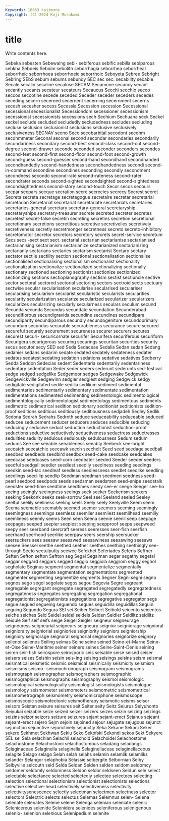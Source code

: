 ```yaml
---
Keywords: 18663 kojimura
Copyright: (C) 2024 Koji Murakami
---
```


# title

Write contents here.



 Sebeka sebesten Sebewaing sebi- sebiferous sebific
sebilla sebiparous sebkha Seboeis Seboim sebolith seborrhagia seborrhea seborrheal seborrheic
seborrhoea seborrhoeic seborrhoic Seboyeta Sebree Sebright Sebring SEbS sebum sebums
sebundy SEC sec sec. secability secable Secale secalin secaline secalose
SECAM Secamone secancy secant secantly secants secateur secateurs Secaucus Secchi
secchio secco seccos seccotine secede seceded Seceder seceder seceders secedes
seceding secern secerned secernent secerning secernment secerns secesh secesher secess
Secessia Secession secession Secessional secessional secessionalist Secessiondom secessioner secessionism secessionist
secessionists secessions sech Sechium Sechuana seck Seckel seckel seclude secluded
secludedly secludedness secludes secluding secluse seclusion seclusionist seclusions seclusive seclusively
seclusiveness SECNAV secno Seco secobarbital secodont secohm secohmmeter Seconal seconal
second secondar secondaries secondarily secondariness secondary second-best second-class second-cut second-degree
second-drawer seconde seconded seconder seconders secondes second-feet second-first second-floor second-foot
second-growth second-guess second-guesser second-hand secondhand secondhanded secondhandedly second-handedness secondhandedness secondi
second-in-command secondine secondines seconding secondly secondment secondness secondo second-rate second-rateness
second-rater secondrater seconds second-sighted secondsighted second-sightedness secondsightedness second-story second-touch Secor
secos secours secpar secpars secque secration secre secrecies secrecy Secrest
secret Secreta secreta secretage secretagogue secretaire secretar secretarial secretarian Secretariat
secretariat secretariate secretariats secretaries secretaries-general secretary secretary-general secretaryship secretaryships secretary-treasurer
secrete secreted secreter secretes secretest secret-false secretin secreting secretins secretion
secretional secretionary secretions secretitious secretive secretivelies secretively secretiveness secretly secretmonger
secretness secreto secreto-inhibitory secretomotor secretor secretors secretory secrets secret-service secretum
Secs secs -sect sect sect. sectarial sectarian sectarianise sectarianised sectarianising
sectarianism sectarianize sectarianized sectarianizing sectarianly sectarians sectaries sectarism sectarist Sectary
sectary sectator sectile sectility section sectional sectionalisation sectionalise sectionalised sectionalising
sectionalism sectionalist sectionality sectionalization sectionalize sectionalized sectionalizing sectionally sectionary sectioned
sectioning sectionist sectionize sectionized sectionizing sections sectioplanography sectism sectist sectiuncle
sective sector sectoral sectored sectorial sectoring sectors sectroid sects sectuary
sectwise secular secularisation secularise secularised seculariser secularising secularism secularist secularistic
secularists secularities secularity secularization secularize secularized secularizer secularizers secularizes secularizing
secularly secularness seculars seculum secund Secunda secunda Secundas secundate secundation
Secunderabad secundiflorous secundigravida secundine secundines secundipara secundiparity secundiparous secundly secundogeniture
secundoprimary secundum secundus securable securableness securance secure secured secureful securely
securement secureness securer securers secures securest securi- securicornate securifer Securifera
securiferous securiform Securigera securigerous securing securings securitan securities security secus
secutor secy SED sed Seda Sedaceae Sedalia Sedan sedan Sedang
sedanier sedans sedarim sedate sedated sedately sedateness sedater sedates sedatest
sedating sedation sedations sedative sedatives Sedberry Sedda Seddon Sedecias sedent
Sedentaria sedentarily sedentariness sedentary sedentation Seder seder seders sederunt sederunts
sed-festival sedge sedged sedgelike Sedgemoor sedges Sedgewake Sedgewick Sedgewickville Sedgewinn
sedgier sedgiest sedging Sedgwick sedgy sedigitate sedigitated sedile sedilia sedilium
sediment sedimental sedimentaries sedimentarily sedimentary sedimentate sedimentation sedimentations sedimented sedimenting
sedimentologic sedimentological sedimentologically sedimentologist sedimentology sedimentous sediments sedimetric sedimetrical sedition
seditionary seditionist seditionists sedition-proof seditions seditious seditiously seditiousness sedjadeh Sedley
Sedlik Sedona Sedrah Sedrahs Sedroth seduce seduceability seduceable seduced seducee
seducement seducer seducers seduces seducible seducing seducingly seducive seduct seduction
seductionist seduction-proof seductions seductive seductively seductiveness seductress seductresses sedulities sedulity
sedulous sedulously sedulousness Sedum sedum sedums See see seeable seeableness
seeably Seebeck see-bright seecatch seecatchie seecawk seech seechelt Seed seed
seedage seedball seedbed seedbeds seedbird seedbox seed-cake seedcake seedcakes seedcase
seedcases seed-corn seedeater seeded Seeder seeder seeders seedful seedgall seedier
seediest seedily seediness seeding seedings seedkin seed-lac seedleaf seedless seedlessness
seedlet seedlike seedling seedlings seed-lip seedlip Seedman seedman seedmen seedness
seed-pearl seedpod seedpods seeds seedsman seedsmen seed-snipe seedstalk seedster seed-time
seedtime seedtimes seedy see-er seege Seeger see-ho seeing seeingly seeingness
seeings seek seeker Seekerism seekers seeking Seekonk seeks seek-sorrow Seel
seel Seeland seeled Seeley seelful seelily seeliness seeling seels Seely
seely Seelyville Seem seem Seema seemable seemably seemed seemer seemers
seeming seemingly seemingness seemings seemless seemlier seemliest seemlihead seemlily seemliness
seemly seems Seen seen Seena seenie seenil seep seepage seepages
seeped seepier seepiest seeping seepproof seeps seepweed seepy seer seerband
seercraft seeress seeresses seer-fish seerfish seerhand seerhood seerlike seerpaw seers
seership seersucker seersuckers sees seesaw seesawed seesawiness seesawing seesaws seesee
Seessel seethe seethed seether seethes seething seethingly see-through Seeto seetulputty
seewee Sefekhet Seferiades Seferis Seffner Seften Sefton sefton Seftton seg
Segal Segalman segar segathy segetal seggar seggard seggars segged seggio
seggiola seggrom seggy seghol segholate Seginus segment segmental segmentalize segmentally
segmentary segmentate segmentation segmentations segmented segmenter segmenting segmentize segments Segner
Segni segni segno segnos sego segol segolate segos segou Segovia
Segre segreant segregable segregant segregate segregated segregatedly segregatedness segregateness segregates
segregating segregation segregational segregationist segregationists segregations segregative segregator segs segue
segued segueing seguendo segues seguidilla seguidillas Seguin seguing Segundo Segura
SEI sei Seiber Seibert Seibold seicento seicentos seiche seiches Seid
Seidel seidel seidels Seiden Seidler Seidlitz seidlitz Seidule Seif seif
seifs seige Seigel Seigler seigneur seigneurage seigneuress seigneurial seigneurs seigneury
seignior seigniorage seignioral seignioralty seigniorial seigniories seigniority seigniors seigniorship seigniory
seignorage seignoral seignorial seignories seignorize seignory seilenoi seilenos Seiling seimas
Seine seine seined Seine-et-Marne Seine-et-Oise Seine-Maritime seiner seiners seines Seine-Saint-Denis
seining seiren seir-fish seirospore seirosporic seis seisable seise seised seiser
seisers seises Seishin seisin seis-ing seising seisings seisins seism seismal
seismatical seismetic seismic seismical seismically seismicity seismism seismisms seismo- seismochronograph
seismogram seismograms seismograph seismographer seismographers seismographic seismographical seismographs seismography seismol
seismologic seismological seismologically seismologist seismologists seismologue seismology seismometer seismometers seismometric
seismometrical seismometrograph seismometry seismomicrophone seismoscope seismoscopic seismotectonic seismotherapy seismotic seisms
seisor seisors Seistan seisure seisures seit Seiter seity Seitz Seiurus
Seiyuhonto Seiyukai seizable seize seized seizer seizers seizes seizin seizing
seizings seizins seizor seizors seizure seizures sejant sejant-erect Sejanus sejeant
sejeant-erect sejero Sejm sejoin sejoined sejour sejugate sejugous sejunct sejunction
sejunctive sejunctively sejunctly Seka Sekane Sekani Seker sekere Sekhmet Sekhwan
Sekiu Seko Sekofski Sekondi sekos Sekt Sekyere SEL sel Sela
selachian Selachii selachoid Selachoidei Selachostome selachostome Selachostomi selachostomous seladang seladangs
Selaginaceae Selaginella selaginella Selaginellaceae selaginellaceous selagite Selago selago Selah selah
selahs selamin selamlik selamliks selander Selangor selaphobia Selassie selbergite Selbornian
Selby Selbyville selcouth seld Selda Seldan Selden selden seldom seldomcy
seldomer seldomly seldomness Seldon seldor seldseen Seldun sele select selectable
selectance selected selectedly selectee selectees selecting selection selectional selectionism selectionist
selectionists selections selective selective-head selectively selectiveness selectivity selectivitysenescence selectly selectman
selectmen selectness selector selectors Selectric selects selectus Selemas Selemnus selen-
Selena selenate selenates Selene selene Selenga selenian seleniate selenic Selenicereus
selenide Selenidera selenides seleniferous selenigenous selenio- selenion selenious Selenipedium selenite
